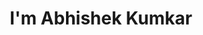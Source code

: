---
title : "I'm Abhishek Kumkar"
# full screen navigation
first_name : "Abhishek"
last_name : "Kumkar"
bg_image : "images/back.jpeg"
# animated text loop
occupations:
- "Web Developer"
- "Data analyst"
- "Cyber Security Analyst"

# slider background image loop
slider_images:
- "images/slider/slider-1.jpg"

# button
button:
  enable : true
  label : "HIRE ME"
  link : "#contact"


# custom style
custom_class: "" 
custom_attributes: "" 
custom_css: ""

---